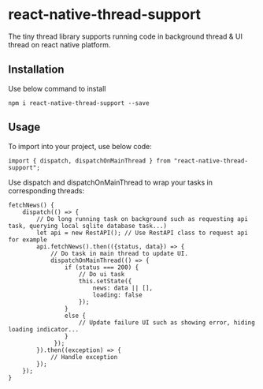 # react-native-thread-support
The tiny thread library supports running code in background thread &amp; UI thread on react native platform.

## Installation
Use below command to install
```
npm i react-native-thread-support --save
```

## Usage

To import into your project, use below code: 

```
import { dispatch, dispatchOnMainThread } from "react-native-thread-support";
```

Use dispatch and dispatchOnMainThread to wrap your tasks in corresponding threads:

```
fetchNews() {
    dispatch(() => {
        // Do long running task on background such as requesting api task, querying local sqlite database task...)
        let api = new RestAPI(); // Use RestAPI class to request api for example
        api.fetchNews().then(({status, data}) => {
            // Do task in main thread to update UI.
            dispatchOnMainThread(() => {
                if (status === 200) {
                    // Do ui task
                    this.setState({
                        news: data || [],
                        loading: false
                    });
                }
                else {
                    // Update failure UI such as showing error, hiding loading indicator...
                }
             });
        }).then((exception) => {
            // Handle exception
        });
    });
}
```
